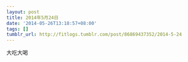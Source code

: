 ```yaml
---
layout: post
title: 2014年5月24日
date: '2014-05-26T13:18:57+08:00'
tags: []
tumblr_url: http://fitlogs.tumblr.com/post/86869437352/2014-5-24
---
```

大吃大喝
